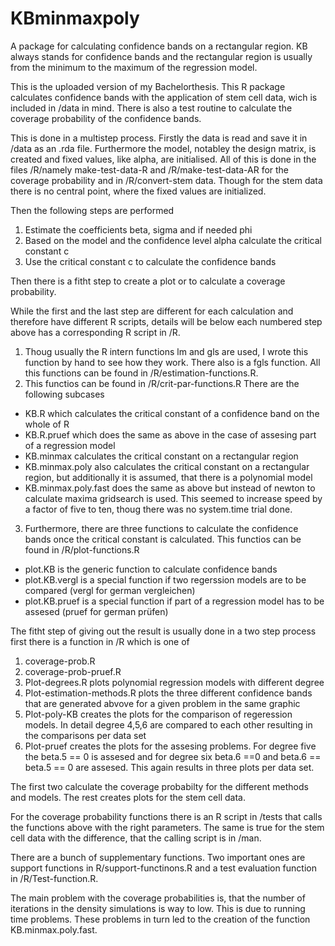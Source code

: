 # KBminmaxpoly
A package for calculating confidence bands on a rectangular region. KB always stands for confidence bands and the rectangular region is usually from the minimum to the maximum of the regression model.

This is the uploaded version of my Bachelorthesis. This R package calculates confidence bands with the application of stem cell data, wich is included in /data in mind. There is also a test routine to calculate the coverage probability of the confidence bands.

This is done in a multistep process. Firstly the data is read and save it in /data as an .rda file. Furthermore the model, notabley the design matrix, is created and fixed values, like alpha, are initialised.  All of this is done in the files /R/namely make-test-data-R and /R/make-test-data-AR for the coverage probability and in /R/convert-stem data. Though for the stem data there is no central point, where the fixed values are initialized.

Then the following steps are performed

1. Estimate the coefficients beta, sigma and if needed phi
2. Based on the model and the confidence level alpha calculate the critical constant c
3. Use the critical constant c to calculate the confidence bands

Then there is a fitht step to create a plot or to calculate a coverage probability.

While the first and the last step are different for each calculation and therefore have different R scripts, details will be below each numbered step above has a corresponding R script in /R.

1. Thoug usually the R intern functions lm and gls are used, I wrote this function by hand to see how they work. There also is a fgls function. All this functions can be found in /R/estimation-functions.R.
2. This functios can be found in /R/crit-par-functions.R There are the following subcases
* KB.R which calculates the critical constant of a confidence band on the whole of R
* KB.R.pruef which does the same as above in the case of assesing part of a regression model
* KB.minmax calculates the critical constant on a rectangular region
* KB.minmax.poly also calculates the critical constant on a rectangular region, but additionally it is assumed, that there is a polynomial model
* KB.minmax.poly.fast does the same as above but instead of newton to calculate maxima gridsearch is used. This seemed to increase speed by a factor of five to ten, thoug there was no system.time trial done.
3. Furthermore, there are three functions to calculate the confidence bands once the critical constant is calculated. This functios can be found in /R/plot-functions.R
* plot.KB is the generic function to calculate confidence bands 
* plot.KB.vergl is a special function if two regerssion models are to be compared (vergl for german vergleichen)
* plot.KB.pruef is a special function if part of a regression model has to be assesed (pruef for german prüfen)

The fitht step of giving out the result is usually done in a two step process first there is a function in /R which is one of 

1. coverage-prob.R
2. coverage-prob-pruef.R
3. Plot-degrees.R plots polynomial regression models with different degree
4. Plot-estimation-methods.R plots the three different confidence bands that are generated abvove for a given problem in the same graphic
5. Plot-poly-KB creates the plots for the comparison of regeression models. In detail degree 4,5,6 are compared to each other resulting in the comparisons per data set
6. Plot-pruef creates the plots for the assesing problems. For degree five the beta.5 == 0 is assesed and for degree six beta.6 ==0 and beta.6 == beta.5 == 0 are assesed. This again results in three plots per data set.

The first two calculate the coverage probabilty for the different methods and models. The rest creates plots for the stem cell data. 

For the coverage probability functions there is an R script in /tests that calls the functions above with the right parameters. The same is true for the stem cell data with the difference, that the calling script is in /man.


There are a bunch of supplementary functions. Two important ones are support functions in R/support-functinons.R and a test evaluation function in /R/Test-function.R.


The main problem with the coverage probabilities is, that the number of iterations in the density simulations is way to low. This is due to running time problems. These problems in turn led to the creation of the function KB.minmax.poly.fast.
